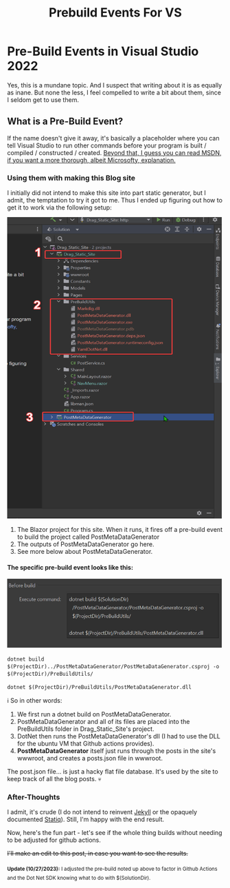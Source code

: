 ﻿---
tags: blog, thoughts, CSharp, DotNet, VisualStudio
title: Prebuild Events For VS
quicklink: PreBuildEventVs
published: 10/26/2023 11:50:00
---

# Pre-Build Events in Visual Studio 2022

Yes, this is a mundane topic. And I suspect that writing about it is as equally as inane. But none the less,
I feel compelled to write a bit about them, since I seldom get to use them.

## What is a Pre-Build Event?

If the name doesn't give it away, it's basically a placeholder where you can tell Visual Studio to run other commands before your program
is built / compiled / constructed / created. <a href="https://learn.microsoft.com/en-us/visualstudio/ide/how-to-specify-build-events-csharp?view=vs-2022" target="_blank">Beyond that, I guess you can read MSDN,
if you want a more thorough, albeit Microsofty, explanation.</a>

### Using them with making this Blog site

I initially did not intend to make this site into part static generator, but I admit, the temptation to try it got to me.
Thus I ended up figuring out how to get it to work via the following setup:

<a href="Posts/Images/PreBuildEventSetup1.png"><img src="Posts/Images/PreBuildEventSetup1.png" height="700" Width="500" target="_blank" title="Project Setup"></a>

1. The Blazor project for this site. When it runs, it fires off a pre-build event to build the project called PostMetaDataGenerator
2. The outputs of PostMetaDataGenerator go here.
3. See more below about PostMetaDataGenerator.

#### The specific pre-build event looks like this:

<a href="Posts/Images/PreBuildEventSetup2.png"><img src="/Posts/Images/PreBuildEventSetup2.png" width="500" target="_blank" title="Project Setup"></a>


`dotnet build $(ProjectDir)../PostMetaDataGenerator/PostMetaDataGenerator.csproj -o $(ProjectDir)/PreBuildUtils/`

`dotnet $(ProjectDir)/PreBuildUtils/PostMetaDataGenerator.dll`


ℹ️ So in other words:

1. We first run a dotnet build on PostMetaDataGenerator.
2. PostMetaDataGenerator and all of its files are placed into the PreBuildUtils folder in Drag_Static_Site's project.
3. DotNet then runs the PostMetaDataGenerator's dll (I had to use the DLL for the ubuntu VM that Github actions provides).
4. **PostMetaDataGenerator** itself just runs through the posts in the site's wwwroot, and creates a posts.json file in wwwroot.

The post.json file... is just a hacky flat file database. It's used by the site to keep track of all the blog posts. 💀

### After-Thoughts

I admit, it's crude (I do not intend to reinvent [Jekyll](https://jekyllrb.com/) or the opaquely documented [Statiq](https://www.statiq.dev/)).
Still, I'm happy with the end result. 

Now, here's the fun part - let's see if the whole thing builds without needing to be adjusted for github actions.

<s>I'll make an edit to this post, in case you want to see the results.</s>

<sub>**Update (10/27/2023):** I adjusted the pre-build noted up above to factor in Github Actions and the Dot Net SDK knowing what to do with $(SolutionDir).</sub>


